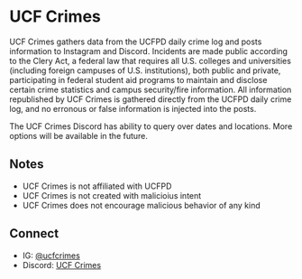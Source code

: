 # UCF Crimes

UCF Crimes gathers data from the UCFPD daily crime log and posts information to Instagram and Discord. Incidents are made public according to the Clery Act, a federal law that requires all U.S. colleges and universities (including foreign campuses of U.S. institutions), both public and private, participating in federal student aid programs to maintain and disclose certain crime statistics and campus security/fire information. All information republished by UCF Crimes is gathered directly from the UCFPD daily crime log, and no erronous or false information is injected into the posts.

The UCF Crimes Discord has ability to query over dates and locations. More options will be available in the future.

## Notes

- UCF Crimes is not affiliated with UCFPD
- UCF Crimes is not created with malicioius intent
- UCF Crimes does not encourage malicious behavior of any kind

## Connect

- IG: [@ucfcrimes](https://www.instagram.com/ucfcrimes)
- Discord: [UCF Crimes](https://discord.gg/NEEbsbu8Np)
